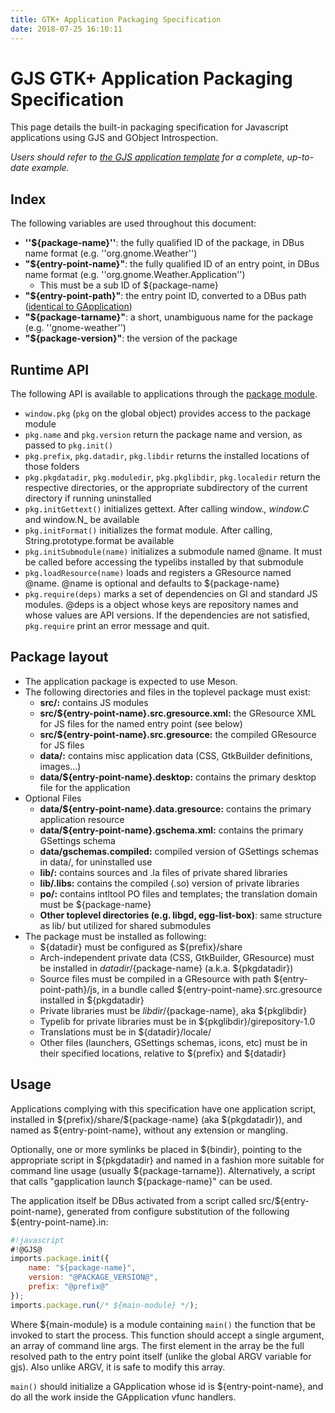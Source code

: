 ```yaml
---
title: GTK+ Application Packaging Specification
date: 2018-07-25 16:10:11
---
```

# GJS GTK+ Application Packaging Specification

This page details the built-in packaging specification for Javascript applications using GJS and GObject Introspection.

*Users should refer to [the GJS application template](https://github.com/gcampax/gtk-js-app) for a complete, up-to-date example.*

## Index

The following variables are used throughout this document:

* **''${package-name}''**: the fully qualified ID of the package, in DBus name format (e.g. ''org.gnome.Weather'')
* **"${entry-point-name}"**: the fully qualified ID of an entry point, in DBus name format (e.g. ''org.gnome.Weather.Application'')
  * This must be a sub ID of ${package-name}
* **"${entry-point-path}"**: the entry point ID, converted to a DBus path ([identical to GApplication]())
* **"${package-tarname}"**: a short, unambiguous name for the package (e.g. ''gnome-weather'')
* **"${package-version}"**: the version of the package

##  Runtime API

The following API is available to applications through the [package module]().

 * `window.pkg` (`pkg` on the global object) provides access to the package module
 * `pkg.name` and `pkg.version` return the package name and version, as passed to `pkg.init()`
 * `pkg.prefix`, `pkg.datadir`, `pkg.libdir` returns the installed locations of those folders
 * `pkg.pkgdatadir`, `pkg.moduledir`, `pkg.pkglibdir`, `pkg.localedir` return the respective directories, or the appropriate subdirectory of the current directory if running uninstalled
 * `pkg.initGettext()` initializes gettext. After calling window._, window.C_ and window.N_ be available
 * `pkg.initFormat()` initializes the format module. After calling, String.prototype.format be available
 * `pkg.initSubmodule(name)` initializes a submodule named @name. It must be called before accessing the typelibs installed by that submodule
 * `pkg.loadResource(name)` loads and registers a GResource named @name. @name is optional and defaults to ${package-name}
 * `pkg.require(deps)` marks a set of dependencies on GI and standard JS modules. @deps is a object whose keys are repository names and whose values are API versions. If the dependencies are not satisfied, `pkg.require` print an error message and quit.

##  Package layout

 * The application package is expected to use Meson.
 * The following directories and files in the toplevel package must exist:
   * **src/:** contains JS modules
   * **src/${entry-point-name}.src.gresource.xml:**  the GResource XML for JS files for the named entry point (see below)
   * **src/${entry-point-name}.src.gresource:** the compiled GResource for JS files
   * **data/:** contains misc application data (CSS, GtkBuilder definitions, images...)
   * **data/${entry-point-name}.desktop:** contains the primary desktop file for the application
 * Optional Files
   * **data/${entry-point-name}.data.gresource:** contains the primary application resource
   * **data/${entry-point-name}.gschema.xml:** contains the primary GSettings schema
   * **data/gschemas.compiled:** compiled version of GSettings schemas in data/, for uninstalled use
   * **lib/:** contains sources and .la files of private shared libraries
   * **lib/.libs:** contains the compiled (.so) version of private libraries
   * **po/:** contains intltool PO files and templates; the translation domain must be ${package-name}
   * **Other toplevel directories (e.g. libgd,  egg-list-box)**: same structure as lib/ but utilized for shared submodules
 * The package must be installed as following:
   * ${datadir} must be configured as ${prefix}/share
   * Arch-independent private data (CSS, GtkBuilder, GResource) must be installed in ${datadir}/${package-name} (a.k.a. ${pkgdatadir})
   * Source files must be compiled in a GResource with path ${entry-point-path}/js, in a bundle called ${entry-point-name}.src.gresource installed in ${pkgdatadir}
   * Private libraries must be ${libdir}/${package-name}, aka \${pkglibdir}
   * Typelib for private libraries must be in ${pkglibdir}/girepository-1.0
   * Translations must be in ${datadir}/locale/
   * Other files (launchers, GSettings schemas, icons, etc) must be in their specified locations, relative to ${prefix} and ${datadir}

## Usage

Applications complying with this specification have one application script, installed in \${prefix}/share/\${package-name} (aka ${pkgdatadir}), and named as ${entry-point-name}, without any extension or mangling.

Optionally, one or more symlinks be placed in ${bindir}, pointing to the appropriate script in ${pkgdatadir} and named in a fashion more suitable for command line usage (usually ${package-tarname}). Alternatively, a script that calls "gapplication launch ${package-name}" can be used.

The application itself be DBus activated from a script called src/\${entry-point-name}, generated from configure substitution of the following
\${entry-point-name}.in:

```js
#!javascript
#!@GJS@
imports.package.init({
    name: "${package-name}",
    version: "@PACKAGE_VERSION@",
    prefix: "@prefix@"
});
imports.package.run(/* ${main-module} */);
```

Where ${main-module} is a module containing `main()` the function that be invoked to start the process. This function should accept a single argument, an array of command line args. The first element in the array be the full resolved path to the entry point itself (unlike the global ARGV variable for gjs). Also unlike ARGV, it is safe to modify this array.

`main()` should initialize a GApplication whose id is ${entry-point-name}, and do all the work inside the GApplication vfunc handlers.



